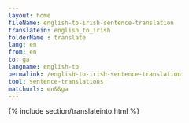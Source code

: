 ```yaml
---
layout: home
fileName: english-to-irish-sentence-translation
translatein: english_to_irish
folderName : translate
lang: en
from: en
to: ga
langname: english-to
permalink: /english-to-irish-sentence-translation
tool: sentence-translations
matchurls: en&&ga
---
```

{% include section/translateinto.html %}
